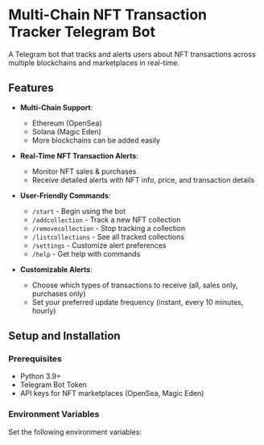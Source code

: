 # Multi-Chain NFT Transaction Tracker Telegram Bot

A Telegram bot that tracks and alerts users about NFT transactions across multiple blockchains and marketplaces in real-time.

## Features

- **Multi-Chain Support**:
  - Ethereum (OpenSea)
  - Solana (Magic Eden)
  - More blockchains can be added easily

- **Real-Time NFT Transaction Alerts**:
  - Monitor NFT sales & purchases
  - Receive detailed alerts with NFT info, price, and transaction details

- **User-Friendly Commands**:
  - `/start` - Begin using the bot
  - `/addcollection` - Track a new NFT collection
  - `/removecollection` - Stop tracking a collection
  - `/listcollections` - See all tracked collections
  - `/settings` - Customize alert preferences
  - `/help` - Get help with commands

- **Customizable Alerts**:
  - Choose which types of transactions to receive (all, sales only, purchases only)
  - Set your preferred update frequency (instant, every 10 minutes, hourly)

## Setup and Installation

### Prerequisites

- Python 3.9+
- Telegram Bot Token
- API keys for NFT marketplaces (OpenSea, Magic Eden)

### Environment Variables

Set the following environment variables:

